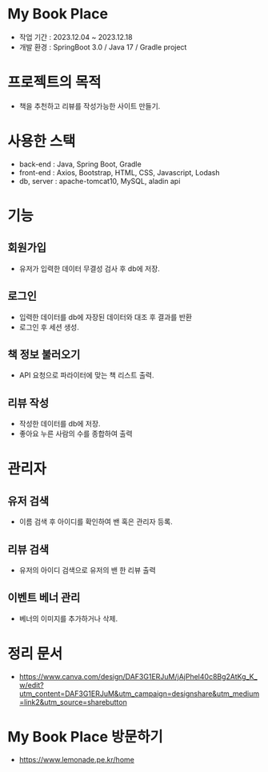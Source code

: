 # My Book Place
  * 작업 기간 : 2023.12.04 ~ 2023.12.18
  * 개발 환경 : SpringBoot 3.0 / Java 17 / Gradle project
    
# 프로젝트의 목적
 * 책을 추천하고 리뷰를 작성가능한 사이트 만들기.

# 사용한 스택
 * back-end : Java, Spring Boot, Gradle
 * front-end : Axios, Bootstrap, HTML, CSS, Javascript, Lodash
 * db, server :  apache-tomcat10, MySQL, aladin api 

# 기능
 ## 회원가입
  * 유저가 입력한 데이터 무결성 검사 후 db에 저장.
    
 ## 로그인
  * 입력한 데이터를 db에 자장된 데이터와 대조 후 결과를 반환
  * 로그인 후 세션 생성.

 ## 책 정보 불러오기
  * API 요청으로 파라이터에 맞는 책 리스트 출력.

 ## 리뷰 작성
  * 작성한 데이터를 db에 저장.
  * 좋아요 누른 사람의 수를 종합하여 출력

# 관리자
 ## 유저 검색
  * 이름 검색 후 아이디를 확인하여 밴 혹은 관리자 등록.

 ## 리뷰 검색
  * 유저의 아이디 검색으로 유저의 밴 한 리뷰 출력

 ## 이벤트 베너 관리
  * 베너의 이미지를 추가하거나 삭제.

# 정리 문서
 * https://www.canva.com/design/DAF3G1ERJuM/jAjPhel40c8Bg2AtKg_K_w/edit?utm_content=DAF3G1ERJuM&utm_campaign=designshare&utm_medium=link2&utm_source=sharebutton

# My Book Place 방문하기
 * https://www.lemonade.pe.kr/home
